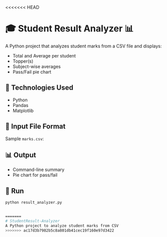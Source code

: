 <<<<<<< HEAD
# 🎓 Student Result Analyzer 📊

A Python project that analyzes student marks from a CSV file and displays:

- Total and Average per student
- Topper(s)
- Subject-wise averages
- Pass/Fail pie chart

## 🧠 Technologies Used
- Python
- Pandas
- Matplotlib

## 📂 Input File Format
Sample `marks.csv`:

## 📊 Output
- Command-line summary
- Pie chart for pass/fail

## 🚀 Run
```bash
python result_analyzer.py
 

=======
# StudentResult-Analyzer
A Python project to analyze student marks from CSV
>>>>>>> ac17d3b7982b5c8a801db41cec19f160e97d3422
